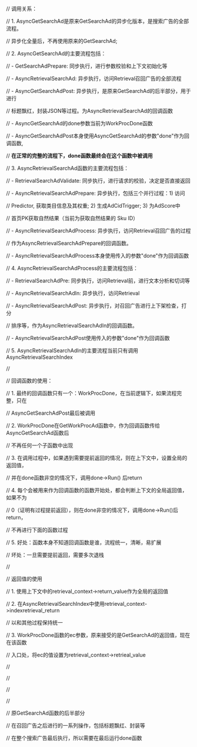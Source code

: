// 调用关系：

// 1. AsyncGetSearchAd是原来GetSearchAd的异步化版本，是搜索广告的全部流程。

//    异步化全量后，不再使用原来的GetSearchAd;

// 2. AsyncGetSearchAd的主要流程包括：

//      - GetSearchAdPrepare: 同步执行，进行参数校验和上下文初始化等

//      - AsyncRetrievalSearchAd: 异步执行，访问Retrieval召回广告的全部流程

//      - AsyncGetSearchAdPost: 异步执行，是原来GetSearchAd的后半部分，用于进行

//        标题飘红，封装JSON等过程。为AsyncRetrievalSearchAd的回调函数

//      - AsyncGetSearchAd的done参数当前为WorkProcDone函数

//      - AsyncGetSearchAdPost本身使用AsyncGetSearchAd的参数"done"作为回调函数,

//        **在正常的完整的流程下，done函数最终会在这个函数中被调用**

// 3. AsyncRetrievalSearchAd函数的主要流程包括：

//      - RetrievalSearchAdValidate: 同步执行，进行请求的校验，决定是否直接返回

//      - AsyncRetrievalSearchAdPrepare: 异步执行，包括三个并行过程：1) 访问

//        Predictor, 获取类目信息及其权重; 2) 生成AdCidTrigger; 3) 为AdScore中

//        首页PK获取自然结果（当前为获取自然结果的 Sku ID）

//      - AsyncRetrievalSearchAdProcess: 异步执行，访问Retrieval召回广告的过程

//        作为AsyncRetrievalSearchAdPrepare的回调函数。

//      - AsyncRetrievalSearchAdProcess本身使用传入的参数"done"作为回调函数

// 4. AsyncRetrievalSearchAdProcess的主要流程包括：

//      - RetrievalSearchAdPre: 同步执行，访问Retrieval前，进行文本分析和切词等

//      - AsyncRetrievalSearchAdIn: 异步执行，访问Retrieval

//      - AsyncRetrievalSearchAdPost: 异步执行，对召回广告进行上下架检查，打分

//        排序等，作为AsyncRetrievalSearchAdIn的回调函数。

//      - AsyncRetrievalSearchAdPost使用传入的参数"done"作为回调函数

// 5. AsyncRetrievalSearchAdIn的主要流程当前只有调用AsyncRetrievalSearchIndex

//

// 回调函数的使用：

// 1. 最终的回调函数只有一个：WorkProcDone，在当前逻辑下，如果流程完整，只在

//    AsyncGetSearchAdPost最后被调用

// 2. WorkProcDone在GetWorkProcAd函数中，作为回调函数传给AsyncGetSearchAd函数后

//    不再任何一个子函数中出现

// 3. 在调用过程中，如果遇到需要提前返回的情况，则在上下文中，设置全局的返回值，

//    并在done函数非空的情况下，调用done->Run() 后return

// 4. 每个会被用来作为回调函数的函数开始处，都会判断上下文的全局返回值，如果不为

//    0（证明有过程提前返回），则在done非空的情况下，调用done->Run()后return，

//    不再进行下面的函数过程

// 5. 好处：函数本身不知道回调函数是谁，流程统一，清晰，易扩展

//    坏处：一旦需要提前返回，需要多次退栈

//

// 返回值的使用

// 1. 使用上下文中的retrieval_context->return_value作为全局的返回值

// 2. 在AsyncRetrievalSearchIndex中使用retrieval_context->indexretrieval_return

//    以和其他过程保持统一

// 3. WorkProcDone函数的ec参数，原来接受的是GetSearchAd的返回值，现在在该函数

//    入口处，将ec的值设置为retrieval_context->retrieal_value

//

//

//

//

// 原GetSearchAd函数的后半部分

// 在召回广告之后进行的一系列操作，包括标题飘红、封装等

// 在整个搜索广告最后执行，所以需要在最后运行done函数